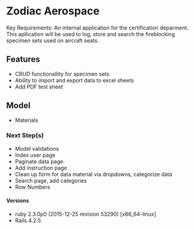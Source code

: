 # Zodiac Aerospace

Key Requirements: An internal application for the certification deparment. This apllication will be used to log, store and search the fireblocking specimen sets used on aircraft seats.

## Features
- CRUD functionallity for specimen sets
- Ability to import and export data to excel sheets
- Add PDF test sheet

## Model
- Materials


### Next Step(s)
- Model validations 
- Index user page
- Paginate data page
- Add instruction page
- Clean up form for data material via dropdowns, categorize data
- Search page, add categories 
- Row Numbers

#### Versions
- ruby 2.3.0p0 (2015-12-25 revision 53290) [x86_64-linux]
- Rails 4.2.5
